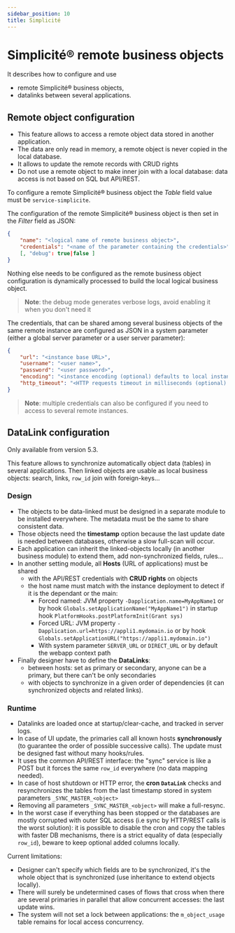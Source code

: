 ```yaml
---
sidebar_position: 10
title: Simplicité
---
```


Simplicité&reg; remote business objects
==============================================

It describes how to configure and use 
- remote Simplicité&reg; business objects,
- datalinks between several applications.

Remote object configuration
---------------------------

- This feature allows to access a remote object data stored in another application.
- The data are only read in memory, a remote object is never copied in the local database.
- It allows to update the remote records with CRUD rights
- Do not use a remote object to make inner join with a local database: data access is not based on SQL but API/REST.

To configure a remote Simplicité&reg; business object the _Table_ field value must be `service-simplicite`.

The configuration of the remote Simplicité&reg; business object is then set in the _Filter_ field as JSON:

```json
{
	"name": "<logical name of remote business object>",
	"credentials": "<name of the parameter containing the credentials>"
	[, "debug": true|false ]
}
```

Nothing else needs to be configured as the remote business object configuration is dynamically processed to build the local logical business object.

> **Note**: the debug mode generates verbose logs, avoid enabling it when you don't need it

The credentials, that can be shared among several business objects of the same remote instance are configured as JSON in a system parameter (either a global server parameter or a user server parameter):

```json
{
	"url": "<instance base URL>",
	"username": "<user name>",
	"password": "<user password>",
	"encoding": "<instance encoding (optional) defaults to local instance encoding>",
	"http_timeout": "<HTTP requests timeout in milliseconds (optional) defaults to 30000>"
}
```

> **Note**: multiple credentials can also be configured if you need to access to several remote instances.

DataLink configuration
----------------------

Only available from version 5.3.

This feature allows to synchronize automatically object data (tables) in several applications.
Then linked objects are usable as local business objects: search, links, `row_id` join with foreign-keys...

### Design

- The objects to be data-linked must be designed in a separate module to be installed everywhere. The metadata must be the same to share consistent data.
- Those objects need the **timestamp** option because the last update date is needed between databases, otherwise a slow full-scan will occur.
- Each application can inherit the linked-objects locally (in another business module) to extend them, add non-synchronized fields, rules...
- In another setting module, all **Hosts** (URL of applications) must be shared 
	- with the API/REST credentials with **CRUD rights** on objects
	- the host name must match with the instance deployment to detect if it is the dependant or the main:
		- Forced named: JVM property `-Dapplication.name=MyAppName1` or by hook `Globals.setApplicationName("MyAppName1")` in startup hook `PlatformHooks.postPlatformInit(Grant sys)`
		- Forced URL: JVM property `-Dapplication.url=https://appli1.mydomain.io` or by hook `Globals.setApplicationURL("https://appli1.mydomain.io")`
		- With system parameter `SERVER_URL` or `DIRECT_URL` or by default the webapp context path
- Finally designer have to define the **DataLinks**:
	- between hosts: set as primary or secondary, anyone can be a primary, but there can't be only secondaries
	- with objects to synchronize in a given order of dependencies (it can synchronized objects and related links).

### Runtime

- Datalinks are loaded once at startup/clear-cache, and tracked in server logs.
- In case of UI update, the primaries call all known hosts **synchronously** (to guarantee the order of possible successive calls). The update must be designed fast without many hooks/rules.
- It uses the common API/REST interface: the "sync" service is like a POST but it forces the same `row_id` everywhere (no data mapping needed).
- In case of host shutdown or HTTP error, the **cron `DataLink`** checks and resynchronizes the tables from the last timestamp stored in system parameters `_SYNC_MASTER_<object>`
- Removing all parameters `_SYNC_MASTER_<object>` will make a full-resync.
- In the worst case if everything has been stopped or the databases are mostly corrupted with outer SQL access (i.e sync by HTTP/REST calls is the worst solution): 
it is possible to disable the cron and copy the tables with faster DB mechanisms, there is a strict equality of data (especially `row_id`),
 beware to keep optional added columns locally.

Current limitations:

- Designer can't specify which fields are to be synchronized, it's the whole object that is synchronized (use inheritance to extend objects locally).
- There will surely be undetermined cases of flows that cross when there are several primaries in parallel that allow concurrent accesses: the last update wins.
- The system will not set a lock between applications: the `m_object_usage` table remains for local access concurrency.
